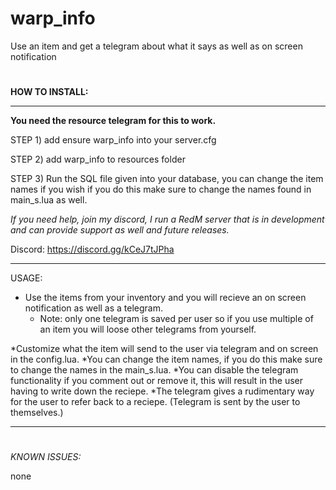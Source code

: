 # warp_info
Use an item and get a telegram about what it says as well as on screen notification

#
**HOW TO INSTALL:**

---------------------------
**You need the resource telegram for this to work.**

STEP 1) add ensure warp_info into your server.cfg

STEP 2) add warp_info to resources folder

STEP 3) Run the SQL file given into your database, you can change the item names if you wish if you do this make sure to change the names found in main_s.lua as well.

*If you need help, join my discord, I run a RedM server that is in development and can provide support as well and future releases.*

Discord: https://discord.gg/kCeJ7tJPha

---------------------------

USAGE:

* Use the items from your inventory and you will recieve an on screen notification as well as a telegram. 
  * Note: only one telegram is saved per user so if you use multiple of an item you will loose other telegrams from yourself.

*Customize what the item will send to the user via telegram and on screen in the config.lua.
*You can change the item names, if you do this make sure to change the names in the main_s.lua.
*You can disable the telegram functionality if you comment out or remove it, this will result in the user having to write down the reciepe. 
*The telegram gives a rudimentary way for the user to refer back to a reciepe. (Telegram is sent by the user to themselves.)

---------------------------

#
*KNOWN ISSUES:*

none



